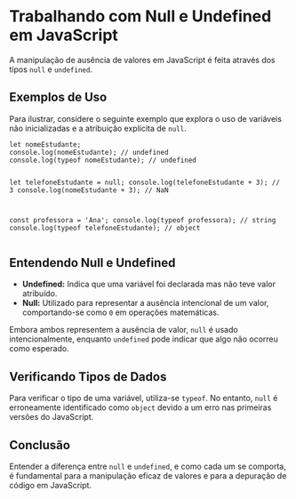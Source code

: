 <!DOCTYPE html>
<html lang="pt-br">
<head>
    <meta charset="UTF-8">
    <meta name="viewport" content="width=device-width, initial-scale=1.0">
    <title>Trabalhando com Null e Undefined em JavaScript</title>
</head>
<body>
    <h1>Trabalhando com Null e Undefined em JavaScript</h1>
    <p>A manipulação de ausência de valores em JavaScript é feita através dos tipos <code>null</code> e <code>undefined</code>.</p>
    <h2>Exemplos de Uso</h2>
    <p>Para ilustrar, considere o seguinte exemplo que explora o uso de variáveis não inicializadas e a atribuição explícita de <code>null</code>.</p>
    <pre><code>let nomeEstudante;
console.log(nomeEstudante); // undefined
console.log(typeof nomeEstudante); // undefined

let telefoneEstudante = null;
console.log(telefoneEstudante + 3); // 3
console.log(nomeEstudante + 3); // NaN

const professora = 'Ana';
console.log(typeof professora); // string
console.log(typeof telefoneEstudante); // object</code></pre>
    <h2>Entendendo Null e Undefined</h2>
    <ul>
        <li><strong>Undefined:</strong> Indica que uma variável foi declarada mas não teve valor atribuído.</li>
        <li><strong>Null:</strong> Utilizado para representar a ausência intencional de um valor, comportando-se como <code>0</code> em operações matemáticas.</li>
    </ul>
    <p>Embora ambos representem a ausência de valor, <code>null</code> é usado intencionalmente, enquanto <code>undefined</code> pode indicar que algo não ocorreu como esperado.</p>
    <h2>Verificando Tipos de Dados</h2>
    <p>Para verificar o tipo de uma variável, utiliza-se <code>typeof</code>. No entanto, <code>null</code> é erroneamente identificado como <code>object</code> devido a um erro nas primeiras versões do JavaScript.</p>
    <h2>Conclusão</h2>
    <p>Entender a diferença entre <code>null</code> e <code>undefined</code>, e como cada um se comporta, é fundamental para a manipulação eficaz de valores e para a depuração de código em JavaScript.</p>
</body>
</html>
